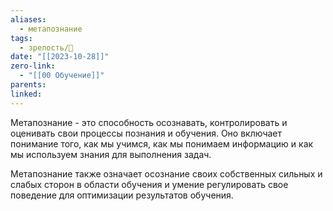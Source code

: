 ```yaml
---
aliases:
  - метапознание
tags:
  - зрелость/🌱
date: "[[2023-10-28]]"
zero-link:
  - "[[00 Обучение]]"
parents: 
linked:
---
```

Метапознание - это способность осознавать, контролировать и оценивать свои процессы познания и обучения. Оно включает понимание того, как мы учимся, как мы понимаем информацию и как мы используем знания для выполнения задач.

Метапознание также означает осознание своих собственных сильных и слабых сторон в области обучения и умение регулировать свое поведение для оптимизации результатов обучения.